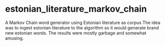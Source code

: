 # estonian_literature_markov_chain
A Markov Chain word generator using Estonian literature as corpus
The idea was to ingest estonian literature to the algorithm so it would generate brand new estonian words.
The results were mostly garbage and somewhat amusing.
